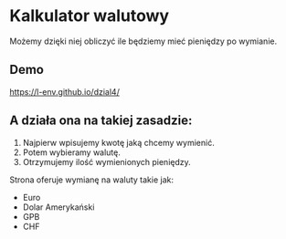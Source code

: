 # Kalkulator walutowy

Możemy dzięki niej obliczyć ile będziemy mieć pieniędzy po wymianie.

## Demo

https://l-env.github.io/dzial4/

## A działa ona na takiej zasadzie:
1. Najpierw wpisujemy kwotę jaką chcemy wymienić.
2. Potem wybieramy walutę.
3. Otrzymujemy ilość wymienionych pieniędzy.

Strona oferuje wymianę na waluty takie jak:

- Euro
- Dolar Amerykański
- GPB
- CHF
